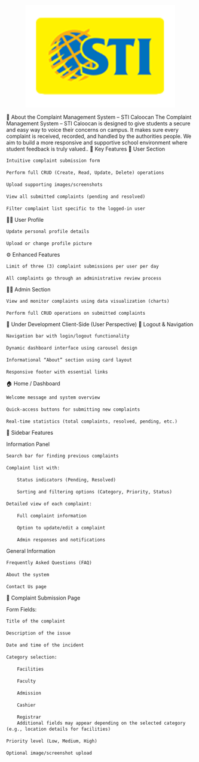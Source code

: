<p align="center"><a href="#" target="_blank"><img src="public/image/STI_LOGO_for_eLMS.png" width="400" alt="STI PROPERTY"></a></p>

📌 About the Complaint Management System – STI Caloocan
The Complaint Management System – STI Caloocan is designed to give students a secure and easy way to voice their concerns on campus. It makes sure every complaint is received, recorded, and handled by the authorities people. We aim to build a more responsive and supportive school environment where student feedback is truly valued..
🔧 Key Features
👤 User Section

    Intuitive complaint submission form

    Perform full CRUD (Create, Read, Update, Delete) operations

    Upload supporting images/screenshots

    View all submitted complaints (pending and resolved)

    Filter complaint list specific to the logged-in user

🙍‍♂️ User Profile

    Update personal profile details

    Upload or change profile picture

⚙️ Enhanced Features

    Limit of three (3) complaint submissions per user per day

    All complaints go through an administrative review process

👨‍💼 Admin Section

    View and monitor complaints using data visualization (charts)

    Perform full CRUD operations on submitted complaints

🚧 Under Development
Client-Side (User Perspective)
🔐 Logout & Navigation

    Navigation bar with login/logout functionality

    Dynamic dashboard interface using carousel design

    Informational “About” section using card layout

    Responsive footer with essential links

🏠 Home / Dashboard

    Welcome message and system overview

    Quick-access buttons for submitting new complaints

    Real-time statistics (total complaints, resolved, pending, etc.)

🧭 Sidebar Features

Information Panel

    Search bar for finding previous complaints

    Complaint list with:

        Status indicators (Pending, Resolved)

        Sorting and filtering options (Category, Priority, Status)

    Detailed view of each complaint:

        Full complaint information

        Option to update/edit a complaint

        Admin responses and notifications

General Information

    Frequently Asked Questions (FAQ)

    About the system

    Contact Us page

📝 Complaint Submission Page

Form Fields:

    Title of the complaint

    Description of the issue

    Date and time of the incident

    Category selection:

        Facilities

        Faculty

        Admission

        Cashier

        Registrar
        Additional fields may appear depending on the selected category (e.g., location details for facilities)

    Priority level (Low, Medium, High)

    Optional image/screenshot upload
